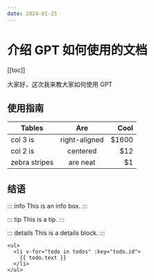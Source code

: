 ```yaml
---
date: 2024-01-25
---
```


# 介绍 GPT 如何使用的文档

[[toc]]

大家好，这次我来教大家如何使用 GPT

## 使用指南

| Tables        |      Are      |  Cool |
| ------------- | :-----------: | ----: |
| col 3 is      | right-aligned | $1600 |
| col 2 is      |   centered    |   $12 |
| zebra stripes |   are neat    |    $1 |

## 结语

::: info
This is an info box.
:::

::: tip
This is a tip.
:::

::: details
This is a details block.
:::

```html{3}
<ul>
  <li v-for="todo in todos" :key="todo.id">
    {{ todo.text }}
  </li>
</ul>
```
